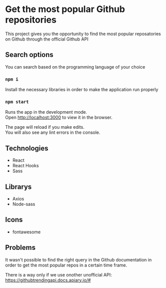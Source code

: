 # Get the most popular Github repositories
This project gives you the opportunity to find the most popular reposatories on Github through the official Github API
 

## Search options

You can search based on the programming language of your choice


### `npm i`
Install the necessary libraries in order to make the application run properly 

### `npm start`

Runs the app in the development mode.\
Open [http://localhost:3000](http://localhost:3000) to view it in the browser.

The page will reload if you make edits.\
You will also see any lint errors in the console.

## Technologies

- React 
- React Hooks
- Sass

## Librarys

- Axios
- Node-sass

## Icons

- fontawesome

## Problems

It wasn't possible to find the right query in the Github documentation in order to get the most popular repos in a certain time frame.

There is a way only if we use onother unofficial API:  https://githubtrendingapi.docs.apiary.io/#



